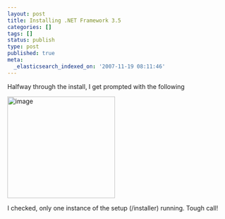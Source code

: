 ```yaml
---
layout: post
title: Installing .NET Framework 3.5
categories: []
tags: []
status: publish
type: post
published: true
meta:
  _elasticsearch_indexed_on: '2007-11-19 08:11:46'
---
```

<p>Halfway through the install, I get prompted with the following</p>  <p><a href="http://hhariri.files.wordpress.com/2010/11/image2.png"><img style="border-bottom:0;border-left:0;display:inline;border-top:0;border-right:0;" title="image" border="0" alt="image" src="http://hhariri.files.wordpress.com/2010/11/image_thumb2.png" width="244" height="230" /></a> </p>  <p>I checked, only one instance of the setup (/installer) running. Tough call!</p>
